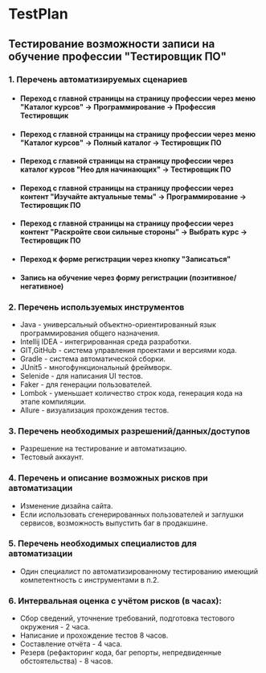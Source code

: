 # TestPlan

## Тестирование возможности записи на обучение профессии "Тестировщик ПО"

### 1. Перечень автоматизируемых сценариев
* #### Переход с главной страницы на страницу профессии через меню "Каталог курсов" -> Программирование -> Профессия Тестировщик
* #### Переход с главной страницы на страницу профессии через меню "Каталог курсов" -> Полный каталог -> Тестировщик ПО
* #### Переход с главной страницы на страницу профессии через каталог курсов "Нео для начинающих" -> Тестировщик ПО
* #### Переход с главной страницы на страницу профессии через контент "Изучайте актуальные темы" -> Программирование -> Тестировщик ПО
* #### Переход с главной страницы на страницу профессии через контент "Раскройте свои сильные стороны" -> Выбрать курс -> Тестировщик ПО
* #### Переход к форме регистрации через кнопку "Записаться"
* #### Запись на обучение через форму регистрации (позитивное/негативное)

### 2. Перечень используемых инструментов
* Java - универсальный объектно-ориентированный язык программирования общего назначения.
* Intellij IDEA - интегрированная среда разработки.
* GIT,GitHub - cистема управления проектами и версиями кода.
* Gradle - система автоматической сборки.
* JUnit5 - многофункциональный фреймворк.
* Selenide - для написания UI тестов.
* Faker - для генерации пользователей.
* Lombok - уменьшает количество строк кода, генерация кода на этапе компиляции.
* Allure - визуализация прохождения тестов.

### 3. Перечень необходимых разрешений/данных/доступов
* Разрешение на тестирование и автоматизацию.
* Тестовый аккаунт.

### 4. Перечень и описание возможных рисков при автоматизации
* Изменение дизайна сайта.
* Если использовать сгенерированных пользователей и заглушки сервисов, возможность выпустить баг в продакшине.

### 5. Перечень необходимых специалистов для автоматизации
* Один специалист по автоматизированному тестированию имеющий компетентность с инструментами в п.2.

### 6. Интервальная оценка с учётом рисков (в часах):
* Сбор сведений, уточнение требований, подготовка тестового окружения - 2 часа.
* Написание и прохождение тестов 8 часов.
* Составление отчёта - 4 часа.
* Резерв (рефакторинг кода, баг репорты, непредвиденные обстоятельства) - 8 часов.
